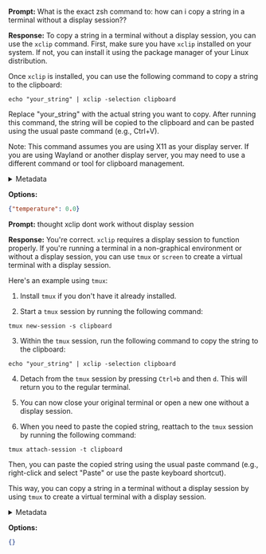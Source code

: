 **Prompt:**
What is the exact zsh command to: how can i copy a string in a terminal without a display session??

**Response:**
To copy a string in a terminal without a display session, you can use the `xclip` command. First, make sure you have `xclip` installed on your system. If not, you can install it using the package manager of your Linux distribution.

Once `xclip` is installed, you can use the following command to copy a string to the clipboard:

```shell
echo "your_string" | xclip -selection clipboard
```

Replace "your_string" with the actual string you want to copy. After running this command, the string will be copied to the clipboard and can be pasted using the usual paste command (e.g., Ctrl+V).

Note: This command assumes you are using X11 as your display server. If you are using Wayland or another display server, you may need to use a different command or tool for clipboard management.

<details><summary>Metadata</summary>

- Duration: 3406 ms
- Datetime: 2023-08-19T16:43:43.500692
- Model: gpt-3.5-turbo-0613

</details>

**Options:**
```json
{"temperature": 0.0}
```

**Prompt:**
thought xclip dont work without display session

**Response:**
You're correct. `xclip` requires a display session to function properly. If you're running a terminal in a non-graphical environment or without a display session, you can use `tmux` or `screen` to create a virtual terminal with a display session.

Here's an example using `tmux`:

1. Install `tmux` if you don't have it already installed.

2. Start a `tmux` session by running the following command:
```shell
tmux new-session -s clipboard
```

3. Within the `tmux` session, run the following command to copy the string to the clipboard:
```shell
echo "your_string" | xclip -selection clipboard
```

4. Detach from the `tmux` session by pressing `Ctrl+b` and then `d`. This will return you to the regular terminal.

5. You can now close your original terminal or open a new one without a display session.

6. When you need to paste the copied string, reattach to the `tmux` session by running the following command:
```shell
tmux attach-session -t clipboard
```
Then, you can paste the copied string using the usual paste command (e.g., right-click and select "Paste" or use the paste keyboard shortcut).

This way, you can copy a string in a terminal without a display session by using `tmux` to create a virtual terminal with a display session.

<details><summary>Metadata</summary>

- Duration: 5757 ms
- Datetime: 2023-08-19T16:44:09.930851
- Model: gpt-3.5-turbo-0613

</details>

**Options:**
```json
{}
```

